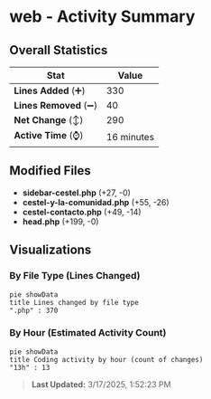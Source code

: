 # web - Activity Summary 

## Overall Statistics

| Stat                   | Value                                                             |
| ---------------------- | ----------------------------------------------------------------- |
| **Lines Added** (➕)   | 330                                          |
| **Lines Removed** (➖) | 40                                        |
| **Net Change** (↕)    | 290                |
| **Active Time** (⌚)   | 16 minutes |


## Modified Files
- **sidebar-cestel.php** (+27, -0)
- **cestel-y-la-comunidad.php** (+55, -26)
- **cestel-contacto.php** (+49, -14)
- **head.php** (+199, -0)

## Visualizations

### By File Type (Lines Changed)

```mermaid
pie showData
title Lines changed by file type
".php" : 370
```

### By Hour (Estimated Activity Count)

```mermaid
pie showData
title Coding activity by hour (count of changes)
"13h" : 13
```


> **Last Updated:** 3/17/2025, 1:52:23 PM